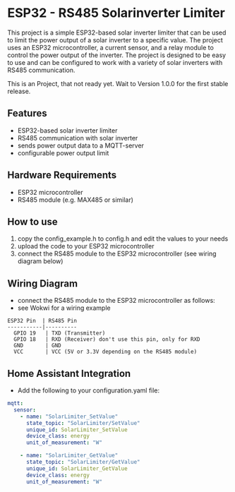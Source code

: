 # ESP32 - RS485 Solarinverter Limiter

This project is a simple ESP32-based solar inverter limiter that can be used to limit the power output of a solar inverter to a specific value. The project uses an ESP32 microcontroller, a current sensor, and a relay module to control the power output of the inverter. The project is designed to be easy to use and can be configured to work with a variety of solar inverters with RS485 communication.

This is an Project, that not ready yet. Wait to Version 1.0.0 for the first stable release.

## Features

- ESP32-based solar inverter limiter
- RS485 communication with solar inverter
- sends power output data to a MQTT-server
- configurable power output limit

## Hardware Requirements

- ESP32 microcontroller
- RS485 module (e.g. MAX485 or similar)

## How to use

1. copy the config_example.h to config.h and edit the values to your needs
2. upload the code to your ESP32 microcontroller
3. connect the RS485 module to the ESP32 microcontroller (see wiring diagram below)

## Wiring Diagram

- connect the RS485 module to the ESP32 microcontroller as follows:
- see Wokwi for a wiring example

```
ESP32 Pin  | RS485 Pin
-----------|----------
  GPIO 19   | TXD (Transmitter)
  GPIO 18   | RXD (Receiver) don't use this pin, only for RXD
  GND       | GND
  VCC       | VCC (5V or 3.3V depending on the RS485 module)
```

## Home Assistant Integration

- Add the following to your configuration.yaml file:

```yaml
mqtt:
  sensor:
    - name: "SolarLimiter_SetValue"
      state_topic: "SolarLimiter/SetValue"
      unique_id: SolarLimiter_SetValue
      device_class: energy
      unit_of_measurement: "W"

    - name: "SolarLimiter_GetValue"
      state_topic: "SolarLimiter/GetValue"
      unique_id: SolarLimiter_GetValue
      device_class: energy
      unit_of_measurement: "W"
```
